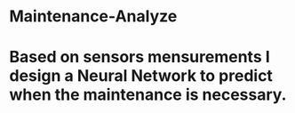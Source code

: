 # Maintenance-Analyze

# Based on sensors mensurements I design a Neural Network to predict when the maintenance is necessary.
